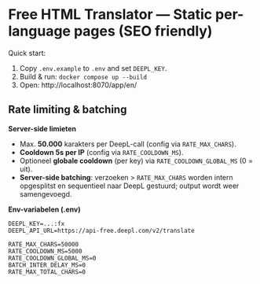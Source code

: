 # Free HTML Translator — Static per-language pages (SEO friendly)

Quick start:
1) Copy `.env.example` to `.env` and set `DEEPL_KEY`.
2) Build & run: `docker compose up --build`
3) Open: http://localhost:8070/app/en/


## Rate limiting & batching

**Server-side limieten**
- Max. **50.000** karakters per DeepL-call (config via `RATE_MAX_CHARS`).
- **Cooldown 5s per IP** (config via `RATE_COOLDOWN_MS`).
- Optioneel **globale cooldown** (per key) via `RATE_COOLDOWN_GLOBAL_MS` (0 = uit).
- **Server-side batching**: verzoeken > `RATE_MAX_CHARS` worden intern opgesplitst en sequentieel naar DeepL gestuurd; output wordt weer samengevoegd.

**Env-variabelen (.env)**
```env
DEEPL_KEY=...:fx
DEEPL_API_URL=https://api-free.deepl.com/v2/translate

RATE_MAX_CHARS=50000
RATE_COOLDOWN_MS=5000
RATE_COOLDOWN_GLOBAL_MS=0
BATCH_INTER_DELAY_MS=0
RATE_MAX_TOTAL_CHARS=0

